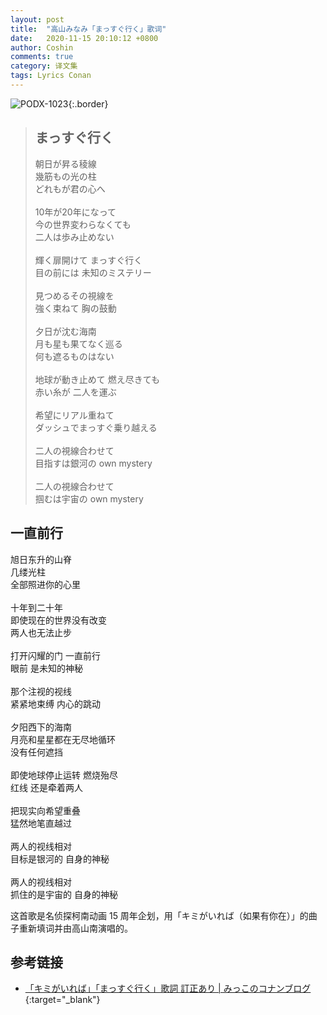 ```yaml
---
layout: post
title:  "高山みなみ「まっすぐ行く」歌词"
date:   2020-11-15 20:10:12 +0800
author: Coshin
comments: true
category: 译文集
tags: Lyrics Conan
---
```

![PODX-1023](https://www.generasia.com/w/images/5/5b/IORI_KGI.jpg){:.border}

<blockquote class="original">
  <h2>まっすぐ行く</h2>
  <p>
    朝日が昇る稜線<br>
    幾筋もの光の柱<br>
    どれもが君の心へ<br>
    <br>
    10年が20年になって<br>
    今の世界変わらなくても<br>
    二人は歩み止めない<br>
    <br>
    輝く扉開けて まっすぐ行く<br>
    目の前には 未知のミステリー<br>
    <br>
    見つめるその視線を<br>
    強く束ねて 胸の鼓動<br>
    <br>
    夕日が沈む海南<br>
    月も星も果てなく巡る<br>
    何も遮るものはない<br>
    <br>
    地球が動き止めて 燃え尽きても<br>
    赤い糸が 二人を運ぶ<br>
    <br>
    希望にリアル重ねて<br>
    ダッシュでまっすぐ乗り越える<br>
    <br>
    二人の視線合わせて<br>
    目指すは銀河の own mystery<br>
    <br>
    二人の視線合わせて<br>
    掴むは宇宙の own mystery
  </p>
</blockquote>

<div class="translation">
  <h2>一直前行</h2>
  <p>
    旭日东升的山脊<br>
    几缕光柱<br>
    全部照进你的心里<br>
    <br>
    十年到二十年<br>
    即使现在的世界没有改变<br>
    两人也无法止步<br>
    <br>
    打开闪耀的门 一直前行<br>
    眼前 是未知的神秘<br>
    <br>
    那个注视的视线<br>
    紧紧地束缚 内心的跳动<br>
    <br>
    夕阳西下的海南<br>
    月亮和星星都在无尽地循环<br>
    没有任何遮挡<br>
    <br>
    即使地球停止运转 燃烧殆尽<br>
    红线 还是牵着两人<br>
    <br>
    把现实向希望重叠<br>
    猛然地笔直越过<br>
    <br>
    两人的视线相对<br>
    目标是银河的 自身的神秘<br>
    <br>
    两人的视线相对<br>
    抓住的是宇宙的 自身的神秘
  </p>
</div>

这首歌是名侦探柯南动画 15 周年企划，用「キミがいれば（如果有你在）」的曲子重新填词并由高山南演唱的。

## 参考链接

* [「キミがいれば」「まっすぐ行く」歌詞 訂正あり \| みっこのコナンブログ](https://ameblo.jp/spdcmk1412/entry-12021952617.html){:target="_blank"}
